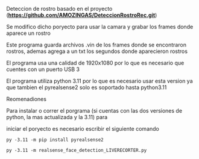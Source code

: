 Deteccion de rostro basado en el proyecto (**https://github.com/AMOZINGAS/DeteccionRostroRec.git**)

Se modifico dicho poryecto para usar la camara y grabar los frames donde aparece un rostro

Este programa guarda archivos .vin de los frames donde se encontraron rostros, ademas agrega a un txt los segundos donde aparecieron rostros

El programa usa una calidad de  1920x1080 por lo que es necesario que cuentes con un puerto USB 3

El programa utiliza python 3.11 por lo que es necesario usar esta version ya que tambien el pyrealsense2 solo es soportado hasta python3.11

Reomenadiones
  
  Para instalar o correr el porgrama (si cuentas con las dos versiones de python, la mas actualizada y la 3.11) para 
  
  iniciar el poryecto es necesario escribir el siguiente comando
    
    py -3.11 -m pip install pyrealsense2  
   
    py -3.11 -m realsense_face_detection_LIVERECORTER.py 
